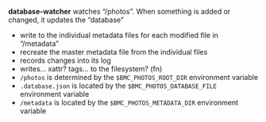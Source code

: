 **database-watcher** watches “/photos”. When something is added or changed, it updates the “database”
- write to the individual metadata files for each modified file in “/metadata”
- recreate the master metadata file from the individual files
- records changes into its log
- writes… xattr? tags… to the filesystem? (fn)
- `/photos` is determined by the `$BMC_PHOTOS_ROOT_DIR` environment variable
- `.database.json` is located by the `$BMC_PHOTOS_DATABASE_FILE` environment variable
- `/metadata` is located by the `$BMC_PHOTOS_METADATA_DIR` environment variable
